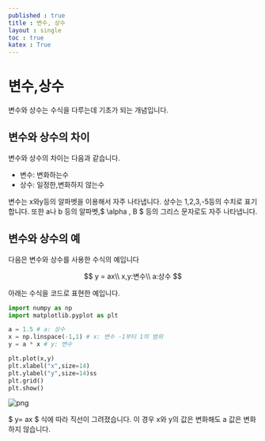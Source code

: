 ```yaml
---
published : true 
title : 변수, 상수  
layout : single 
toc : true 
katex : True 
---
```

# 변수,상수

변수와 상수는 수식을 다루는데 기초가 되는 개념입니다.

## 변수와 상수의 차이
변수와 상수의 차이는 다음과 같습니다.
- 변수: 변화하는수
- 상수: 일정한,변화하지 않는수

변수는 x와y등의 알파벳을 이용해서 자주 나타냅니다. 상수는 1,2,3,-5등의 수치로 표기합니다. 또한 a나 b 등의 알파벳,$ \alpha , B $ 등의 그리스 문자로도 자주 나타냅니다.

## 변수와 상수의 예

다음은 변수와 상수를 사용한 수식의 예입니다

$$
y = ax\\
x,y:변수\\
a:상수
$$

아래는 수식을 코드로 표현한 예입니다.


```python
import numpy as np
import matplotlib.pyplot as plt

a = 1.5 # a: 상수
x = np.linspace(-1,1) # x: 변수 -1부터 1의 범위
y = a * x # y: 변수

plt.plot(x,y)
plt.xlabel("x",size=14)
plt.ylabel("y",size=14)ss
plt.grid()
plt.show()
```


    
![png](/home/jph/proj/github/llinux910.github.io/assets/images/변수,%20상수_1_0.png)
    


$ y= ax $ 식에 따라 직선이 그려졌습니다. 이 경우 x와 y의 값은 변화해도 a 값은 변화 하지 않습니다.
